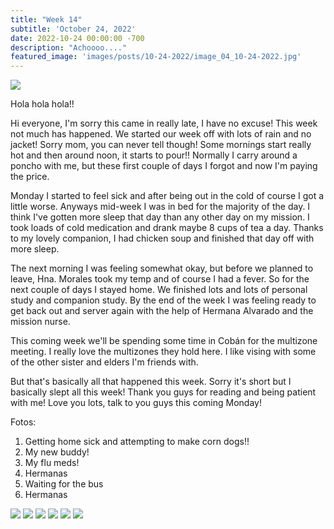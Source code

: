 ```yaml
---
title: "Week 14"
subtitle: 'October 24, 2022'
date: 2022-10-24 00:00:00 -700
description: "Achoooo...."
featured_image: 'images/posts/10-24-2022/image_04_10-24-2022.jpg'
---
```

![](/images/posts/10-24-2022/image_04_10-24-2022.jpg)

Hola hola hola!!

Hi everyone, I'm sorry this came in really late, I have no excuse!  This week not much has happened.  We started our week off with lots of rain and no jacket!  Sorry mom, you can never tell though!  Some mornings start really hot and then around noon, it starts to pour!!  Normally I carry around a poncho with me, but these first couple of days I forgot and now I'm paying the price.

Monday I started to feel sick and after being out in the cold of course I got a little worse.  Anyways mid-week I was in bed for the majority of the day.  I think I've gotten more sleep that day than any other day on my mission.  I took loads of cold medication and drank maybe 8 cups of tea a day.  Thanks to my lovely companion, I had chicken soup and finished that day off with more sleep.

The next morning I was feeling somewhat okay, but before we planned to leave, Hna. Morales took my temp and of course I had a fever.  So for the next couple of days I stayed home.  We finished lots and lots of personal study and companion study.  By the end of the week I was feeling ready to get back out and server again with the help of Hermana Alvarado and the mission nurse.

This coming week we'll be spending some time in Cobán for the multizone meeting.  I really love the multizones they hold here.  I like vising with some of the other sister and elders I'm friends with.

But that's basically all that happened this week.  Sorry it's short but I basically slept all this week!  Thank you guys for reading and being patient with me!  Love you lots, talk to you guys this coming Monday!


Fotos:
1.  Getting home sick and attempting to make corn dogs!!
2.  My new buddy!
3.  My flu meds!
4.  Hermanas
5.  Waiting for the bus
6.  Hermanas

<div class="gallery" data-columns="2">
    <img src="/images/posts/10-24-2022/image_01_10-24-2022.jpg">
    <img src="/images/posts/10-24-2022/image_02_10-24-2022.jpg">
    <img src="/images/posts/10-24-2022/image_03_10-24-2022.jpg">
    <img src="/images/posts/10-24-2022/image_04_10-24-2022.jpg">
    <img src="/images/posts/10-24-2022/image_05_10-24-2022.jpg">
    <img src="/images/posts/10-24-2022/image_06_10-24-2022.jpg">
  </div>
